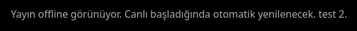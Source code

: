 <!DOCTYPE html>
<html lang="en">
<head>
  <meta charset="utf-8" />
  <meta name="viewport" content="width=device-width,initial-scale=1" />
  <title>İmren Tarım Depo Canlı Test Yayını</title>
  <style>
    html,body {height:100%; margin:0; background:#000;}
    #wrap {position:fixed; inset:0;}
    iframe {width:100%; height:100%; border:0;}
    #offline {position:absolute; inset:0; display:grid; place-items:center; color:#aaa; font:16px/1.4 system-ui, sans-serif; text-align:center; padding:24px;}
  </style>
</head>
<body>
  <div id="wrap">
    <div id="offline">Yayın offline görünüyor. Canlı başladığında otomatik yenilenecek. test 2.</div>
    <iframe id="player"
      allow="autoplay; encrypted-media; picture-in-picture"
      allowfullscreen
      referrerpolicy="origin-when-cross-origin">
    </iframe>
  </div>

 <script>
  const CHANNEL_ID = "UCfO4zU-8bFQXyX4fE6eY-mQ";   // your UC… channel ID
  const API_KEY    = "AIzaSyBMT-m7UyRnYLvTtD7dJAftOG-CPMipDys"; // restrict in GCP!
  const CHECK_MS   = 600_000; // re-check every 60s
  const iframe = document.getElementById('player');
  const offline = document.getElementById('offline');

  async function ytSearch(eventType) {
    const url = new URL('https://www.googleapis.com/youtube/v3/search');
    url.search = new URLSearchParams({
      part: 'snippet',
      channelId: CHANNEL_ID,
      eventType,           // 'live' or 'upcoming'
      type: 'video',
      maxResults: '1',
      order: 'date',
      key: API_KEY,
      // Trim payload a bit
      fields: 'items(id/videoId)'
    });
    const res = await fetch(url);
    if (!res.ok) throw new Error('YouTube API ' + res.status);
    const data = await res.json();
    return (data.items && data.items[0] && data.items[0].id.videoId) || null;
  }

  function setEmbed(videoId) {
    // cache-bust param to avoid stubborn caching on some proxies
    const bust = Date.now();
    iframe.src =
      `https://www.youtube.com/embed/${videoId}` +
      `?autoplay=1&mute=1&playsinline=1&modestbranding=1&rel=0&enablejsapi=1&origin=${location.origin}&cb=${bust}`;
    offline.style.display = 'none';
  }

  async function setLiveEmbed() {
    try {
      // 1) Try currently live
      let videoId = await ytSearch('live');

      // 2) If none live, try upcoming (will show countdown)
      if (!videoId) {
        videoId = await ytSearch('upcoming');
      }

      if (videoId) {
        setEmbed(videoId);
      } else {
        iframe.removeAttribute('src');
        offline.style.display = 'grid';
      }
    } catch (e) {
      console.error(e);
      // API key misconfigured, quota, or network issue
      // Keep last good embed if present; otherwise show offline.
      if (!iframe.src) offline.style.display = 'grid';
    }
  }

  // Initial load + periodic refresh (so it picks up new lives)
  setLiveEmbed();
  setInterval(setLiveEmbed, CHECK_MS);

  // Optional: small periodic re-embed to keep long sessions fresh
  setInterval(() => {
    if (iframe.src) {
      const u = new URL(iframe.src);
      u.searchParams.set('cb', Date.now());
      iframe.src = u.toString();
    }
  }, 30 * 60 * 1000); // every 30 min
</script>

</body>
</html>
